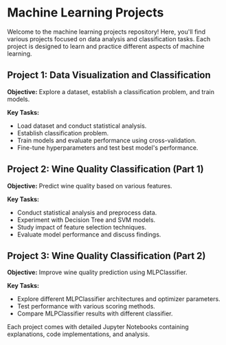 # Machine Learning Projects

Welcome to the machine learning projects repository! Here, you'll find various projects focused on data analysis and classification tasks. Each project is designed to learn and practice different aspects of machine learning.

## Project 1: Data Visualization and Classification

**Objective:** Explore a dataset, establish a classification problem, and train models.

**Key Tasks:**
- Load dataset and conduct statistical analysis.
- Establish classification problem.
- Train models and evaluate performance using cross-validation.
- Fine-tune hyperparameters and test best model's performance.

## Project 2: Wine Quality Classification (Part 1)

**Objective:** Predict wine quality based on various features.

**Key Tasks:**
- Conduct statistical analysis and preprocess data.
- Experiment with Decision Tree and SVM models.
- Study impact of feature selection techniques.
- Evaluate model performance and discuss findings.

## Project 3: Wine Quality Classification (Part 2)

**Objective:** Improve wine quality prediction using MLPClassifier.

**Key Tasks:**
- Explore different MLPClassifier architectures and optimizer parameters.
- Test performance with various scoring methods.
- Compare MLPClassifier results with different classifier.

Each project comes with detailed Jupyter Notebooks containing explanations, code implementations, and analysis.
